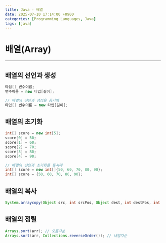 ```yaml
---
title: Java - 배열
date: 2025-07-10 17:14:00 +0900
categories: [Programming Languages, Java]
tags: [java]
---
```


# 배열(Array)
---
## 배열의 선언과 생성
```java
타입[] 변수이름;
변수이름 = new 타입[길이];

// 배열의 선언과 생성을 동시에
타입[] 변수이름 = new 타입[길이];
```

## 배열의 초기화
```java
int[] score = new int[5];
score[0] = 50;
score[1] = 60;
score[2] = 70;
score[3] = 80;
score[4] = 90;

// 배열의 선언과 초기화를 동시에
int[] score = new int[]{50, 60, 70, 80, 90};
int[] score = {50, 60, 70, 80, 90};
```

## 배열의 복사
```java
System.arraycopy(Object src, int srcPos, Object dest, int destPos, int length)
```

## 배열의 정렬
```java
Arrays.sort(arr); // 오름차순
Arrays.sort(arr, Collections.reverseOrder()); // 내림차순
```